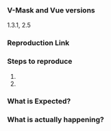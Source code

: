<!--
Thank you for contributing! Please carefully read the following before opening your issue.

Reporting a bug?
================
- Try to search for your issue, it may have already been answered or even fixed in the development branch.

- Check if the issue is reproducible with the latest stable version

- It is **required** that you clearly describe the steps necessary to reproduce the issue you are running into. Issues with no clear repro steps will not be triaged.

- It is recommended that you make a JSFiddle/Codesandbox to demonstrate your issue. You could start with this simple template https://jsfiddle.net/probil/c6fjjzn6/ or this one https://codesandbox.io/s/m3q1m5yp9x (with webpack)

- If your issue is resolved but still open, don’t hesitate to close it. In case you found a solution by yourself, it could be helpful to explain how you fixed it.

Have a feature request?
=======================
Remove the template from below and provide thoughtful commentary *and code samples* on what this feature means for your product. What will it allow you to do that you can't do today? How will it make current work-arounds straightforward? What potential bugs and edge cases does it help to avoid? etc. Please keep it product-centric.
-->

<!-- BUG REPORT TEMPLATE -->
### V-Mask and Vue versions
1.3.1, 2.5

### Reproduction Link
<!-- A minimal JSFiddle, Codesandbox, or a GitHub reprository that can reproduce the bug. -->

### Steps to reproduce

1.
2.

### What is Expected?

### What is actually happening?
